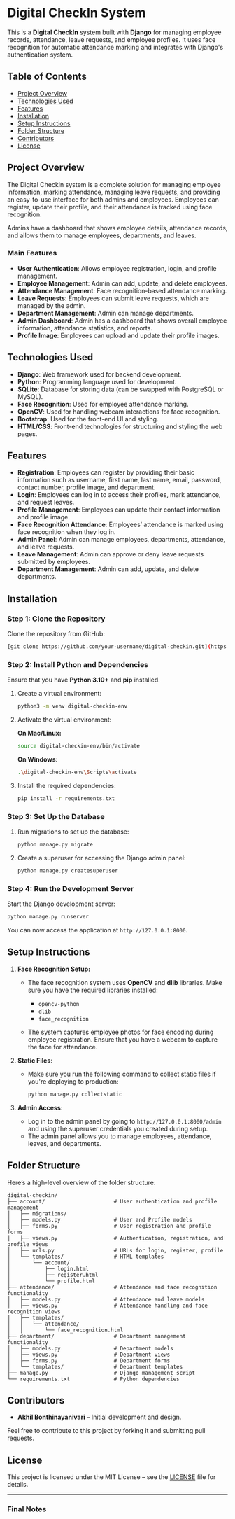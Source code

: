 

# **Digital CheckIn System**

This is a **Digital CheckIn** system built with **Django** for managing employee records, attendance, leave requests, and employee profiles. It uses face recognition for automatic attendance marking and integrates with Django's authentication system.

## **Table of Contents**

* [Project Overview](#project-overview)
* [Technologies Used](#technologies-used)
* [Features](#features)
* [Installation](#installation)
* [Setup Instructions](#setup-instructions)
* [Folder Structure](#folder-structure)
* [Contributors](#contributors)
* [License](#license)

## **Project Overview**

The Digital CheckIn system is a complete solution for managing employee information, marking attendance, managing leave requests, and providing an easy-to-use interface for both admins and employees. Employees can register, update their profile, and their attendance is tracked using face recognition.

Admins have a dashboard that shows employee details, attendance records, and allows them to manage employees, departments, and leaves.

### **Main Features**

* **User Authentication**: Allows employee registration, login, and profile management.
* **Employee Management**: Admin can add, update, and delete employees.
* **Attendance Management**: Face recognition-based attendance marking.
* **Leave Requests**: Employees can submit leave requests, which are managed by the admin.
* **Department Management**: Admin can manage departments.
* **Admin Dashboard**: Admin has a dashboard that shows overall employee information, attendance statistics, and reports.
* **Profile Image**: Employees can upload and update their profile images.

## **Technologies Used**

* **Django**: Web framework used for backend development.
* **Python**: Programming language used for development.
* **SQLite**: Database for storing data (can be swapped with PostgreSQL or MySQL).
* **Face Recognition**: Used for employee attendance marking.
* **OpenCV**: Used for handling webcam interactions for face recognition.
* **Bootstrap**: Used for the front-end UI and styling.
* **HTML/CSS**: Front-end technologies for structuring and styling the web pages.

## **Features**

* **Registration**: Employees can register by providing their basic information such as username, first name, last name, email, password, contact number, profile image, and department.
* **Login**: Employees can log in to access their profiles, mark attendance, and request leaves.
* **Profile Management**: Employees can update their contact information and profile image.
* **Face Recognition Attendance**: Employees’ attendance is marked using face recognition when they log in.
* **Admin Panel**: Admin can manage employees, departments, attendance, and leave requests.
* **Leave Management**: Admin can approve or deny leave requests submitted by employees.
* **Department Management**: Admin can add, update, and delete departments.

## **Installation**

### **Step 1: Clone the Repository**

Clone the repository from GitHub:

```bash
[git clone https://github.com/your-username/digital-checkin.git](https://github.com/akhil15123/Digital_CheckIn.git)
```

### **Step 2: Install Python and Dependencies**

Ensure that you have **Python 3.10+** and **pip** installed.

1. Create a virtual environment:

   ```bash
   python3 -m venv digital-checkin-env
   ```

2. Activate the virtual environment:

   **On Mac/Linux:**

   ```bash
   source digital-checkin-env/bin/activate
   ```

   **On Windows:**

   ```bash
   .\digital-checkin-env\Scripts\activate
   ```

3. Install the required dependencies:

   ```bash
   pip install -r requirements.txt
   ```

### **Step 3: Set Up the Database**

1. Run migrations to set up the database:

   ```bash
   python manage.py migrate
   ```

2. Create a superuser for accessing the Django admin panel:

   ```bash
   python manage.py createsuperuser
   ```

### **Step 4: Run the Development Server**

Start the Django development server:

```bash
python manage.py runserver
```

You can now access the application at `http://127.0.0.1:8000`.

## **Setup Instructions**

1. **Face Recognition Setup:**

   * The face recognition system uses **OpenCV** and **dlib** libraries. Make sure you have the required libraries installed:

     * `opencv-python`
     * `dlib`
     * `face_recognition`

   * The system captures employee photos for face encoding during employee registration. Ensure that you have a webcam to capture the face for attendance.

2. **Static Files**:

   * Make sure you run the following command to collect static files if you're deploying to production:

     ```bash
     python manage.py collectstatic
     ```

3. **Admin Access**:

   * Log in to the admin panel by going to `http://127.0.0.1:8000/admin` and using the superuser credentials you created during setup.
   * The admin panel allows you to manage employees, attendance, leaves, and departments.

## **Folder Structure**

Here’s a high-level overview of the folder structure:

```
digital-checkin/
├── account/                      # User authentication and profile management
│   ├── migrations/
│   ├── models.py                 # User and Profile models
│   ├── forms.py                  # User registration and profile forms
│   ├── views.py                  # Authentication, registration, and profile views
│   ├── urls.py                   # URLs for login, register, profile
│   └── templates/                # HTML templates
│       └── account/
│           ├── login.html
│           ├── register.html
│           └── profile.html
├── attendance/                   # Attendance and face recognition functionality
│   ├── models.py                 # Attendance and leave models
│   ├── views.py                  # Attendance handling and face recognition views
│   ├── templates/
│   │   └── attendance/
│   │       └── face_recognition.html
├── department/                   # Department management functionality
│   ├── models.py                 # Department models
│   ├── views.py                  # Department views
│   ├── forms.py                  # Department forms
│   └── templates/                # Department templates
├── manage.py                     # Django management script
└── requirements.txt              # Python dependencies
```

## **Contributors**

* **Akhil Bonthinayanivari** – Initial development and design.

Feel free to contribute to this project by forking it and submitting pull requests.

## **License**

This project is licensed under the MIT License – see the [LICENSE](LICENSE) file for details.

---

### **Final Notes**

